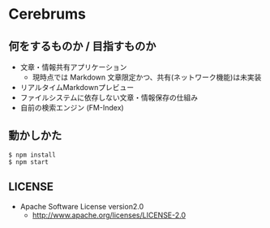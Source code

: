 Cerebrums
=========

何をするものか / 目指すものか
-----------------------------

* 文章・情報共有アプリケーション
	- 現時点では Markdown 文章限定かつ、共有(ネットワーク機能)は未実装
* リアルタイムMarkdownプレビュー
* ファイルシステムに依存しない文章・情報保存の仕組み
* 自前の検索エンジン (FM-Index)

動かしかた
----------

```
$ npm install
$ npm start
```

LICENSE
-------

* Apache Software License version2.0
    - http://www.apache.org/licenses/LICENSE-2.0
